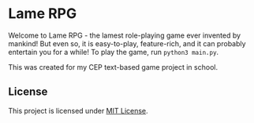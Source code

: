 # Lame RPG

Welcome to Lame RPG - the lamest role-playing game ever invented by mankind! But even so, it is easy-to-play, feature-rich, and it can probably entertain you for a while! To play the game, run `python3 main.py`.

This was created for my CEP text-based game project in school.

## License

This project is licensed under [MIT License](LICENSE).
